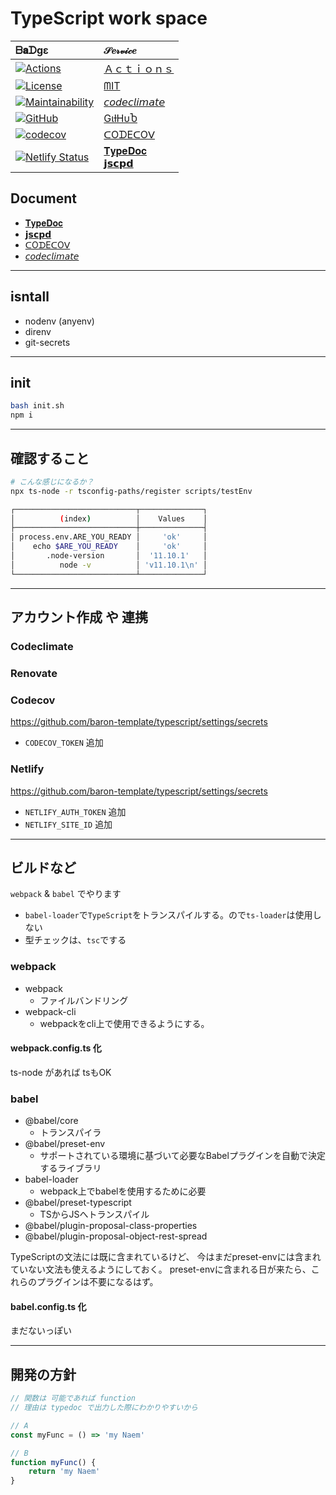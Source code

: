 # TypeScript work space

|  ᗷ𝐚ᗪgε | 𝒮𝑒𝓇𝓋𝒾𝒸𝑒 |
|:--------|:------|
|[![Actions](https://github.com/baron-template/typescript/workflows/Node%20CI/badge.svg)](https://github.com/baron-template/typescript/actions?workflow=Node+CI)|[Ａｃｔｉｏｎｓ](https://github.com/baron-template/typescript/actions)
|[![License](https://img.shields.io/github/license/baron-template/typescript?style=for-the-badge&logo=appveyor)](https://github.com/baron-template/typescript/blob/master/LICENSE)|[ᗰIT](https://github.com/baron-template/typescript/blob/master/LICENSE)
|[![Maintainability](https://api.codeclimate.com/v1/badges/e287e6b01ca920710fbb/maintainability)](https://codeclimate.com/github/baron-template/typescript/maintainability)|[𝘤𝘰𝘥𝘦𝘤𝘭𝘪𝘮𝘢𝘵𝘦](https://codeclimate.com/github/baron-template/typescript)
|[![GitHub](https://img.shields.io/badge/(%E3%81%A3%E2%97%94%E2%97%A1%E2%97%94)%E3%81%A3%20%E2%99%A5%20GitHub%20%E2%99%A5-%F0%9F%8D%BA%F0%9F%8D%BA%F0%9F%8D%BA-brightgreen?style=for-the-badge&logo=appveyor)](https://github.com/baronTommy)|[GιƚHυႦ](https://github.com/baronTommy)
|[![codecov](https://codecov.io/gh/baron-template/typescript/branch/master/graph/badge.svg)](https://codecov.io/gh/baron-template/typescript)|[ᑕOᗪEᑕOᐯ](https://codecov.io/gh/baron-template/typescript)
|[![Netlify Status](https://api.netlify.com/api/v1/badges/9ac9d26b-1886-4f56-9ae6-2fa77789c77e/deploy-status)](https://app.netlify.com/sites/naughty-mayer-acdfab/deploys)|[𝐓𝐲𝐩𝐞𝐃𝐨𝐜](https://naughty-mayer-acdfab.netlify.com/typedoc/)<br>[𝗷𝘀𝗰𝗽𝗱](https://naughty-mayer-acdfab.netlify.com/jscpd/jscpd-report.html)


## Document

- [𝐓𝐲𝐩𝐞𝐃𝐨𝐜](https://naughty-mayer-acdfab.netlify.com/typedoc/)
- [𝗷𝘀𝗰𝗽𝗱](https://naughty-mayer-acdfab.netlify.com/jscpd/jscpd-report.html)
- [ᑕOᗪEᑕOᐯ](https://codecov.io/gh/baron-template/typescript)
- [𝘤𝘰𝘥𝘦𝘤𝘭𝘪𝘮𝘢𝘵𝘦](https://codeclimate.com/github/baron-template/typescript)

---

## isntall
- nodenv (anyenv)
- direnv
- git-secrets

---

## init
```bash
bash init.sh
npm i
```

---


## 確認すること

```bash
# こんな感じになるか？
npx ts-node -r tsconfig-paths/register scripts/testEnv

┌───────────────────────────┬──────────────┐
│          (index)          │    Values    │
├───────────────────────────┼──────────────┤
│ process.env.ARE_YOU_READY │     'ok'     │
│    echo $ARE_YOU_READY    │     'ok'     │
│       .node-version       │  '11.10.1'   │
│          node -v          │ 'v11.10.1\n' │
└───────────────────────────┴──────────────┘
```

---

## アカウント作成 や 連携
### Codeclimate

### Renovate

### Codecov
https://github.com/baron-template/typescript/settings/secrets  

- `CODECOV_TOKEN` 追加

### Netlify
https://github.com/baron-template/typescript/settings/secrets  

- `NETLIFY_AUTH_TOKEN` 追加
- `NETLIFY_SITE_ID` 追加

---

## ビルドなど
`webpack` & `babel` でやります

- `babel-loader`で`TypeScript`をトランスパイルする。ので`ts-loader`は使用しない
- 型チェックは、`tsc`でする

### webpack
- webpack
    - ファイルバンドリング
- webpack-cli
    - webpackをcli上で使用できるようにする。

#### webpack.config.ts 化
ts-node があれば tsもOK

### babel
- @babel/core
    - トランスパイラ
- @babel/preset-env
    - サポートされている環境に基づいて必要なBabelプラグインを自動で決定するライブラリ
- babel-loader
    - webpack上でbabelを使用するために必要
- @babel/preset-typescript
    - TSからJSへトランスパイル
- @babel/plugin-proposal-class-properties
- @babel/plugin-proposal-object-rest-spread

TypeScriptの文法には既に含まれているけど、
今はまだpreset-envには含まれていない文法も使えるようにしておく。
preset-envに含まれる日が来たら、これらのプラグインは不要になるはず。

#### babel.config.ts 化

まだないっぽい

---

## 開発の方針
```ts
// 関数は 可能であれば function
// 理由は typedoc で出力した際にわかりやすいから

// A
const myFunc = () => 'my Naem'

// B
function myFunc() {
    return 'my Naem'
}
```
